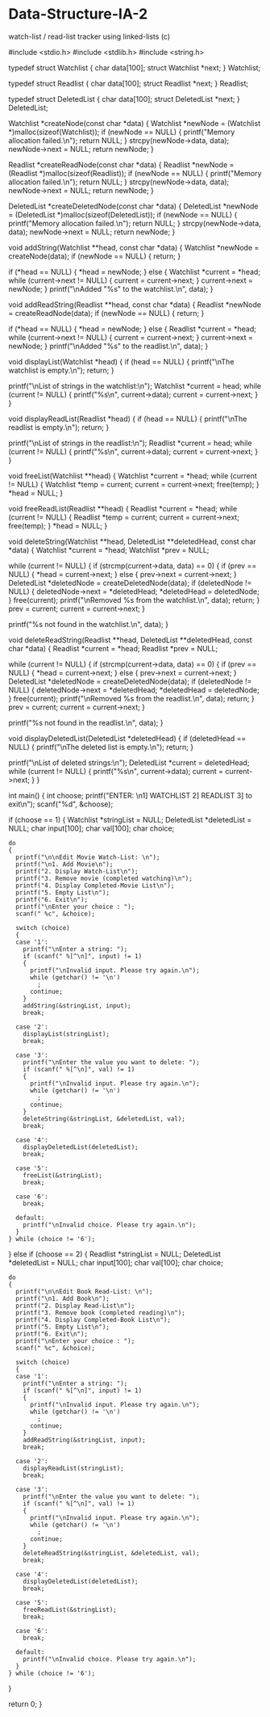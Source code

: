 # Data-Structure-IA-2
watch-list / read-list tracker using linked-lists (c)

#include <stdio.h>
#include <stdlib.h>
#include <string.h>

typedef struct Watchlist
{
  char data[100];
  struct Watchlist *next;
} Watchlist;

typedef struct Readlist
{
  char data[100];
  struct Readlist *next;
} Readlist;

typedef struct DeletedList
{
  char data[100];
  struct DeletedList *next;
} DeletedList;

Watchlist *createNode(const char *data)
{
  Watchlist *newNode = (Watchlist *)malloc(sizeof(Watchlist));
  if (newNode == NULL)
  {
    printf("Memory allocation failed.\n");
    return NULL;
  }
  strcpy(newNode->data, data);
  newNode->next = NULL;
  return newNode;
}

Readlist *createReadNode(const char *data)
{
  Readlist *newNode = (Readlist *)malloc(sizeof(Readlist));
  if (newNode == NULL)
  {
    printf("Memory allocation failed.\n");
    return NULL;
  }
  strcpy(newNode->data, data);
  newNode->next = NULL;
  return newNode;
}

DeletedList *createDeletedNode(const char *data)
{
  DeletedList *newNode = (DeletedList *)malloc(sizeof(DeletedList));
  if (newNode == NULL)
  {
    printf("Memory allocation failed.\n");
    return NULL;
  }
  strcpy(newNode->data, data);
  newNode->next = NULL;
  return newNode;
}

void addString(Watchlist **head, const char *data)
{
  Watchlist *newNode = createNode(data);
  if (newNode == NULL)
  {
    return;
  }

  if (*head == NULL)
  {
    *head = newNode;
  }
  else
  {
    Watchlist *current = *head;
    while (current->next != NULL)
    {
      current = current->next;
    }
    current->next = newNode;
  }
  printf("\nAdded \"%s\" to the watchlist.\n", data);
}

void addReadString(Readlist **head, const char *data)
{
  Readlist *newNode = createReadNode(data);
  if (newNode == NULL)
  {
    return;
  }

  if (*head == NULL)
  {
    *head = newNode;
  }
  else
  {
    Readlist *current = *head;
    while (current->next != NULL)
    {
      current = current->next;
    }
    current->next = newNode;
  }
  printf("\nAdded \"%s\" to the readlist.\n", data);
}

void displayList(Watchlist *head)
{
  if (head == NULL)
  {
    printf("\nThe watchlist is empty.\n");
    return;
  }

  printf("\nList of strings in the watchlist:\n");
  Watchlist *current = head;
  while (current != NULL)
  {
    printf("%s\n", current->data);
    current = current->next;
  }
}

void displayReadList(Readlist *head)
{
  if (head == NULL)
  {
    printf("\nThe readlist is empty.\n");
    return;
  }

  printf("\nList of strings in the readlist:\n");
  Readlist *current = head;
  while (current != NULL)
  {
    printf("%s\n", current->data);
    current = current->next;
  }
}

void freeList(Watchlist **head)
{
  Watchlist *current = *head;
  while (current != NULL)
  {
    Watchlist *temp = current;
    current = current->next;
    free(temp);
  }
  *head = NULL;
}

void freeReadList(Readlist **head)
{
  Readlist *current = *head;
  while (current != NULL)
  {
    Readlist *temp = current;
    current = current->next;
    free(temp);
  }
  *head = NULL;
}

void deleteString(Watchlist **head, DeletedList **deletedHead, const char *data)
{
  Watchlist *current = *head;
  Watchlist *prev = NULL;

  while (current != NULL)
  {
    if (strcmp(current->data, data) == 0)
    {
      if (prev == NULL)
      {
        *head = current->next;
      }
      else
      {
        prev->next = current->next;
      }
      DeletedList *deletedNode = createDeletedNode(data);
      if (deletedNode != NULL)
      {
        deletedNode->next = *deletedHead;
        *deletedHead = deletedNode;
      }
      free(current);
      printf("\nRemoved %s from the watchlist.\n", data);
      return;
    }
    prev = current;
    current = current->next;
  }

  printf("%s not found in the watchlist.\n", data);
}

void deleteReadString(Readlist **head, DeletedList **deletedHead, const char *data)
{
  Readlist *current = *head;
  Readlist *prev = NULL;

  while (current != NULL)
  {
    if (strcmp(current->data, data) == 0)
    {
      if (prev == NULL)
      {
        *head = current->next;
      }
      else
      {
        prev->next = current->next;
      }
      DeletedList *deletedNode = createDeletedNode(data);
      if (deletedNode != NULL)
      {
        deletedNode->next = *deletedHead;
        *deletedHead = deletedNode;
      }
      free(current);
      printf("\nRemoved %s from the readlist.\n", data);
      return;
    }
    prev = current;
    current = current->next;
  }

  printf("%s not found in the readlist.\n", data);
}

void displayDeletedList(DeletedList *deletedHead)
{
  if (deletedHead == NULL)
  {
    printf("\nThe deleted list is empty.\n");
    return;
  }

  printf("\nList of deleted strings:\n");
  DeletedList *current = deletedHead;
  while (current != NULL)
  {
    printf("%s\n", current->data);
    current = current->next;
  }
}

int main()
{
  int choose;
  printf("ENTER: \n1] WATCHLIST      2] READLIST      3] to exit\n");
  scanf("%d", &choose);

  if (choose == 1)
  {
    Watchlist *stringList = NULL;
    DeletedList *deletedList = NULL;
    char input[100];
    char val[100];
    char choice;

    do
    {
      printf("\n\nEdit Movie Watch-List: \n");
      printf("\n1. Add Movie\n");
      printf("2. Display Watch-List\n");
      printf("3. Remove movie (completed watching)\n");
      printf("4. Display Completed-Movie List\n");
      printf("5. Empty List\n");
      printf("6. Exit\n");
      printf("\nEnter your choice : ");
      scanf(" %c", &choice);

      switch (choice)
      {
      case '1':
        printf("\nEnter a string: ");
        if (scanf(" %[^\n]", input) != 1)
        {
          printf("\nInvalid input. Please try again.\n");
          while (getchar() != '\n')
            ;
          continue;
        }
        addString(&stringList, input);
        break;

      case '2':
        displayList(stringList);
        break;

      case '3':
        printf("\nEnter the value you want to delete: ");
        if (scanf(" %[^\n]", val) != 1)
        {
          printf("\nInvalid input. Please try again.\n");
          while (getchar() != '\n')
            ;
          continue;
        }
        deleteString(&stringList, &deletedList, val);
        break;

      case '4':
        displayDeletedList(deletedList);
        break;

      case '5':
        freeList(&stringList);
        break;

      case '6':
        break;

      default:
        printf("\nInvalid choice. Please try again.\n");
      }
    } while (choice != '6');
  }
  else if (choose == 2)
  {
    Readlist *stringList = NULL;
    DeletedList *deletedList = NULL;
    char input[100];
    char val[100];
    char choice;

    do
    {
      printf("\n\nEdit Book Read-List: \n");
      printf("\n1. Add Book\n");
      printf("2. Display Read-List\n");
      printf("3. Remove book (completed reading)\n");
      printf("4. Display Completed-Book List\n");
      printf("5. Empty List\n");
      printf("6. Exit\n");
      printf("\nEnter your choice : ");
      scanf(" %c", &choice);

      switch (choice)
      {
      case '1':
        printf("\nEnter a string: ");
        if (scanf(" %[^\n]", input) != 1)
        {
          printf("\nInvalid input. Please try again.\n");
          while (getchar() != '\n')
            ;
          continue;
        }
        addReadString(&stringList, input);
        break;

      case '2':
        displayReadList(stringList);
        break;

      case '3':
        printf("\nEnter the value you want to delete: ");
        if (scanf(" %[^\n]", val) != 1)
        {
          printf("\nInvalid input. Please try again.\n");
          while (getchar() != '\n')
            ;
          continue;
        }
        deleteReadString(&stringList, &deletedList, val);
        break;

      case '4':
        displayDeletedList(deletedList);
        break;

      case '5':
        freeReadList(&stringList);
        break;

      case '6':
        break;

      default:
        printf("\nInvalid choice. Please try again.\n");
      }
    } while (choice != '6');
  }

  return 0;
}
